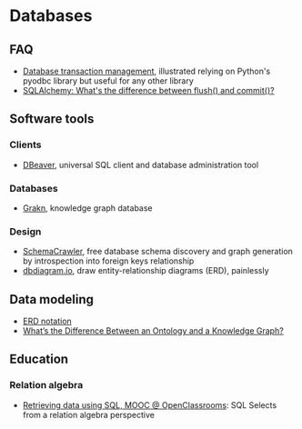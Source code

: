 # Databases
## FAQ
- [Database transaction management](https://github.com/mkleehammer/pyodbc/wiki/Database-Transaction-Management), illustrated relying on Python's pyodbc library but useful for any other library
- [SQLAlchemy: What's the difference between flush() and commit()?](https://stackoverflow.com/a/4202016)

## Software tools
### Clients
- [DBeaver](https://dbeaver.io/), universal SQL client and database administration tool

### Databases
- [Grakn](https://grakn.ai/), knowledge graph database

### Design
- [SchemaCrawler](https://www.schemacrawler.com/), free database schema discovery and graph generation by introspection into foreign keys relationship
- [dbdiagram.io](https://dbdiagram.io/), draw entity-relationship diagrams (ERD), painlessly

## Data modeling
- [ERD notation](https://www.omg.org/retail-depository/arts-odm-73/data_modeling_methodology_and_.htm)
- [What’s the Difference Between an Ontology and a Knowledge Graph?](https://enterprise-knowledge.com/whats-the-difference-between-an-ontology-and-a-knowledge-graph/)

## Education
### Relation algebra
- [Retrieving data using SQL, MOOC @ OpenClassrooms](https://openclassrooms.com/en/courses/2071486-retrieve-data-using-sql): SQL Selects from a relation algebra perspective
